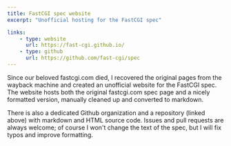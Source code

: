```yaml
---
title: FastCGI spec website
excerpt: "Unofficial hosting for the FastCGI spec"

links:
    - type: website
      url: https://fast-cgi.github.io/
    - type: github
      url: https://github.com/fast-cgi/spec
---
```


Since our beloved fastcgi.com died, I recovered the original pages from
the wayback machine and created an unofficial website for the FastCGI spec.
The website hosts both the original fastcgi.com spec page and a nicely
formatted version, manually cleaned up and converted to markdown.

There is also a dedicated Github organization and a repository (linked above)
with markdown and HTML source code. Issues and pull requests are always
welcome; of course I won't change the text of the spec, but I will fix typos
and improve formatting.
